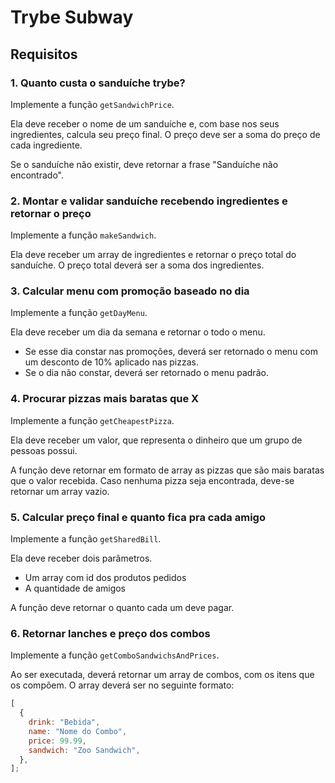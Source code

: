 # Trybe Subway

## Requisitos

### 1. Quanto custa o sanduíche trybe?

Implemente a função `getSandwichPrice`.

Ela deve receber o nome de um sanduíche e, com base nos seus ingredientes, calcula seu preço final. O preço deve ser a soma do preço de cada ingrediente.

Se o sanduíche não existir, deve retornar a frase "Sanduíche não encontrado".

### 2. Montar e validar sanduíche recebendo ingredientes e retornar o preço

Implemente a função `makeSandwich`.

Ela deve receber um array de ingredientes e retornar o preço total do sanduíche. O preço total deverá ser a soma dos ingredientes.

### 3. Calcular menu com promoção baseado no dia

Implemente a função `getDayMenu`.

Ela deve receber um dia da semana e retornar o todo o menu.

- Se esse dia constar nas promoções, deverá ser retornado o menu com um desconto de 10% aplicado nas pizzas.
- Se o dia não constar, deverá ser retornado o menu padrão.

### 4. Procurar pizzas mais baratas que X

Implemente a função `getCheapestPizza`.

Ela deve receber um valor, que representa o dinheiro que um grupo de pessoas possui.

A função deve retornar em formato de array as pizzas que são mais baratas que o valor recebida. Caso nenhuma pizza seja encontrada, deve-se retornar um array vazio.

### 5. Calcular preço final e quanto fica pra cada amigo

Implemente a função `getSharedBill`.

Ela deve receber dois parâmetros.

- Um array com id dos produtos pedidos
- A quantidade de amigos

A função deve retornar o quanto cada um deve pagar.

### 6. Retornar lanches e preço dos combos

Implemente a função `getComboSandwichsAndPrices`.

Ao ser executada, deverá retornar um array de combos, com os itens que os compõem. O array deverá ser no seguinte formato:

```js
[
  {
    drink: "Bebida",
    name: "Nome do Combo",
    price: 99.99,
    sandwich: "Zoo Sandwich",
  },
];
```
